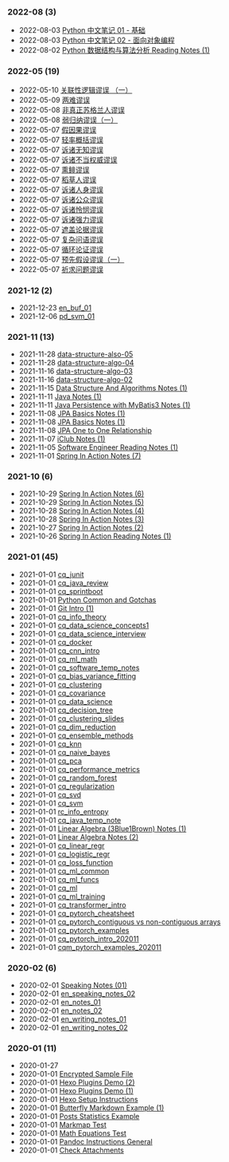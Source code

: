 ### **2022-08** (3)  
- 2022-08-03 [Python 中文笔记 01 - 基础](https://bzhao2718.github.io/reading-notes/cqNotes/Python/Python%20%E4%B8%AD%E6%96%87%E7%AC%94%E8%AE%B0%2001/)  
- 2022-08-03 [Python 中文笔记 02 - 面向对象编程](https://bzhao2718.github.io/reading-notes/cqNotes/Python/Python%20%E4%B8%AD%E6%96%87%E7%AC%94%E8%AE%B0%2002/)  
- 2022-08-02 [Python 数据结构与算法分析 Reading Notes (1)](https://bzhao2718.github.io/reading-notes/cqNotes/Python/Python-DataStructure-01/)  
  
  
### **2022-05** (19)  
- 2022-05-10 [关联性逻辑谬误 （一）](https://bzhao2718.github.io/reading-notes/cqNotes/ObsidianNotes/LogicFallacies/%E5%85%B3%E8%81%94%E6%80%A7%E8%B0%AC%E8%AF%AF01/)  
- 2022-05-09 [两难谬误](https://bzhao2718.github.io/reading-notes/cqNotes/ObsidianNotes/LogicFallacies/%E4%B8%A4%E9%9A%BE%E8%B0%AC%E8%AF%AF/)  
- 2022-05-08 [非真正苏格兰人谬误](https://bzhao2718.github.io/reading-notes/cqNotes/ObsidianNotes/LogicFallacies/%E9%9D%9E%E7%9C%9F%E6%AD%A3%E8%8B%8F%E6%A0%BC%E5%85%B0%E4%BA%BA%E8%B0%AC%E8%AF%AF/)  
- 2022-05-08 [弱归纳谬误（一）](https://bzhao2718.github.io/reading-notes/cqNotes/ObsidianNotes/LogicFallacies/%E5%BC%B1%E5%BD%92%E7%BA%B3%E8%B0%AC%E8%AF%AF01/)  
- 2022-05-07 [假因果谬误](https://bzhao2718.github.io/reading-notes/cqNotes/ObsidianNotes/LogicFallacies/%E5%81%87%E5%9B%A0%E6%9E%9C%E8%B0%AC%E8%AF%AF/)  
- 2022-05-07 [轻率概括谬误](https://bzhao2718.github.io/reading-notes/cqNotes/ObsidianNotes/LogicFallacies/%E8%BD%BB%E7%8E%87%E6%A6%82%E6%8B%AC%E8%B0%AC%E8%AF%AF/)  
- 2022-05-07 [诉诸无知谬误](https://bzhao2718.github.io/reading-notes/cqNotes/ObsidianNotes/LogicFallacies/%E8%AF%89%E8%AF%B8%E6%97%A0%E7%9F%A5%E8%B0%AC%E8%AF%AF/)  
- 2022-05-07 [诉诸不当权威谬误](https://bzhao2718.github.io/reading-notes/cqNotes/ObsidianNotes/LogicFallacies/%E8%AF%89%E8%AF%B8%E4%B8%8D%E5%BD%93%E6%9D%83%E5%A8%81%E8%B0%AC%E8%AF%AF/)  
- 2022-05-07 [熏鲱谬误](https://bzhao2718.github.io/reading-notes/cqNotes/ObsidianNotes/LogicFallacies/%E7%86%8F%E9%B2%B1%E8%B0%AC%E8%AF%AF/)  
- 2022-05-07 [稻草人谬误](https://bzhao2718.github.io/reading-notes/cqNotes/ObsidianNotes/LogicFallacies/%E7%A8%BB%E8%8D%89%E4%BA%BA%E8%B0%AC%E8%AF%AF/)  
- 2022-05-07 [诉诸人身谬误](https://bzhao2718.github.io/reading-notes/cqNotes/ObsidianNotes/LogicFallacies/%E8%AF%89%E8%AF%B8%E4%BA%BA%E8%BA%AB%E8%B0%AC%E8%AF%AF/)  
- 2022-05-07 [诉诸公众谬误](https://bzhao2718.github.io/reading-notes/cqNotes/ObsidianNotes/LogicFallacies/%E8%AF%89%E8%AF%B8%E5%85%AC%E4%BC%97%E8%B0%AC%E8%AF%AF/)  
- 2022-05-07 [诉诸怜悯谬误](https://bzhao2718.github.io/reading-notes/cqNotes/ObsidianNotes/LogicFallacies/%E8%AF%89%E8%AF%B8%E6%80%9C%E6%82%AF%E8%B0%AC%E8%AF%AF/)  
- 2022-05-07 [诉诸强力谬误](https://bzhao2718.github.io/reading-notes/cqNotes/ObsidianNotes/LogicFallacies/%E8%AF%89%E8%AF%B8%E5%BC%BA%E5%8A%9B%E8%B0%AC%E8%AF%AF/)  
- 2022-05-07 [遮盖论据谬误](https://bzhao2718.github.io/reading-notes/cqNotes/ObsidianNotes/LogicFallacies/%E9%81%AE%E7%9B%96%E8%AE%BA%E6%8D%AE%E8%B0%AC%E8%AF%AF/)  
- 2022-05-07 [复杂问语谬误](https://bzhao2718.github.io/reading-notes/cqNotes/ObsidianNotes/LogicFallacies/%E5%A4%8D%E6%9D%82%E9%97%AE%E8%AF%AD%E8%B0%AC%E8%AF%AF/)  
- 2022-05-07 [循环论证谬误](https://bzhao2718.github.io/reading-notes/cqNotes/ObsidianNotes/LogicFallacies/%E5%BE%AA%E7%8E%AF%E8%AE%BA%E8%AF%81%E8%B0%AC%E8%AF%AF/)  
- 2022-05-07 [预先假设谬误（一）](https://bzhao2718.github.io/reading-notes/cqNotes/ObsidianNotes/LogicFallacies/%E9%A2%84%E5%85%88%E5%81%87%E8%AE%BE%E8%B0%AC%E8%AF%AF01/)  
- 2022-05-07 [祈求问题谬误](https://bzhao2718.github.io/reading-notes/cqNotes/ObsidianNotes/LogicFallacies/%E7%A5%88%E6%B1%82%E9%97%AE%E9%A2%98%E8%B0%AC%E8%AF%AF/)  
  
  
### **2021-12** (2)  
- 2021-12-23 [en_buf_01](https://bzhao2718.github.io/reading-notes/cqNotes/EnglishNotes/en-buf/)  
- 2021-12-06 [pd_svm_01](https://bzhao2718.github.io/reading-notes/cqNotes/PostDraft/ML/pd-svm-01/)  
  
  
### **2021-11** (13)  
- 2021-11-28 [data-structure-also-05](https://bzhao2718.github.io/reading-notes/cqNotes/SoftwareDev/DataStructureAlgo/data-structure-algo-05/)  
- 2021-11-28 [data-structure-algo-04](https://bzhao2718.github.io/reading-notes/cqNotes/SoftwareDev/DataStructureAlgo/data-structure-algo-04/)  
- 2021-11-16 [data-structure-algo-03](https://bzhao2718.github.io/reading-notes/cqNotes/SoftwareDev/DataStructureAlgo/data-structure-algo-03/)  
- 2021-11-16 [data-structure-algo-02](https://bzhao2718.github.io/reading-notes/cqNotes/SoftwareDev/DataStructureAlgo/data-structure-algo-02/)  
- 2021-11-15 [Data Structure And Algorithms Notes (1)](https://bzhao2718.github.io/reading-notes/cqNotes/SoftwareDev/DataStructureAlgo/data-structure-algo-01/)  
- 2021-11-11 [Java Notes (1)](https://bzhao2718.github.io/reading-notes/cqNotes/Java/Java-notes-01/)  
- 2021-11-11 [Java Persistence with MyBatis3 Notes (1)](https://bzhao2718.github.io/reading-notes/cqNotes/SoftwareDev/MyBatisBasicsNotes/MyBatis-basics-notes-01/)  
- 2021-11-08 [JPA Basics Notes (1)](https://bzhao2718.github.io/reading-notes/cqNotes/SoftwareDev/JPABasicsNotes/JPA-basics-notes-01/)  
- 2021-11-08 [JPA Basics Notes (1)](https://bzhao2718.github.io/reading-notes/cqNotes/SoftwareDev/MyBatisBasicsNotes/MyBatis-basics-ref-01/)  
- 2021-11-08 [JPA One to One Relationship](https://bzhao2718.github.io/reading-notes/cqNotes/SoftwareDev/JPABasicsNotes/JPA-basics-1to1-mapping/)  
- 2021-11-07 [iClub Notes (1)](https://bzhao2718.github.io/reading-notes/cqNotes/SoftwareDev/iClubNotes/iClub-note-01/)  
- 2021-11-05 [Software Engineer Reading Notes (1)](https://bzhao2718.github.io/reading-notes/cqNotes/SoftwareDev/software-dev-notes-01/)  
- 2021-11-01 [Spring In Action Notes (7)](https://bzhao2718.github.io/reading-notes/cqNotes/SoftwareDev/SpringInAction/spring-in-action-notes-07/)  
  
  
### **2021-10** (6)  
- 2021-10-29 [Spring In Action Notes (6)](https://bzhao2718.github.io/reading-notes/cqNotes/SoftwareDev/SpringInAction/spring-in-action-notes-06/)  
- 2021-10-29 [Spring In Action Notes (5)](https://bzhao2718.github.io/reading-notes/cqNotes/SoftwareDev/SpringInAction/spring-in-action-notes-05/)  
- 2021-10-28 [Spring In Action Notes (4)](https://bzhao2718.github.io/reading-notes/cqNotes/SoftwareDev/SpringInAction/spring-in-action-notes-04/)  
- 2021-10-28 [Spring In Action Notes (3)](https://bzhao2718.github.io/reading-notes/cqNotes/SoftwareDev/SpringInAction/spring-in-action-notes-03/)  
- 2021-10-27 [Spring In Action Notes (2)](https://bzhao2718.github.io/reading-notes/cqNotes/SoftwareDev/SpringInAction/spring-in-action-notes-02/)  
- 2021-10-26 [Spring In Action Reading Notes (1)](https://bzhao2718.github.io/reading-notes/cqNotes/SoftwareDev/SpringInAction/spring-in-action-notes-01/)  
  
  
### **2021-01** (45)  
- 2021-01-01 [cq_junit](https://bzhao2718.github.io/reading-notes/cqNotes/Java/cq_junit/)  
- 2021-01-01 [cq_java_review](https://bzhao2718.github.io/reading-notes/cqNotes/Java/cq_java_review/)  
- 2021-01-01 [cq_sprintboot](https://bzhao2718.github.io/reading-notes/cqNotes/Java/cq_springboot/)  
- 2021-01-01 [Python Common and Gotchas](https://bzhao2718.github.io/reading-notes/cqNotes/Python/pytu_python%20intro_202011/)  
- 2021-01-01 [Git Intro (1)](https://bzhao2718.github.io/reading-notes/cqNotes/VersionControl/cq_git_intro_01/)  
- 2021-01-01 [cq_info_theory](https://bzhao2718.github.io/reading-notes/cqNotes/ML/cq-info-theory/)  
- 2021-01-01 [cq_data_science_concepts1](https://bzhao2718.github.io/reading-notes/cqNotes/InterviewPrep/cq_data_science_concepts1/)  
- 2021-01-01 [cq_data_science_interview](https://bzhao2718.github.io/reading-notes/cqNotes/InterviewPrep/cq_data_science_interview/)  
- 2021-01-01 [cq_docker](https://bzhao2718.github.io/reading-notes/cqNotes/InterviewPrep/cq_docker/)  
- 2021-01-01 [cq_cnn_intro](https://bzhao2718.github.io/reading-notes/cqNotes/ML/cq_cnn_intro/)  
- 2021-01-01 [cq_ml_math](https://bzhao2718.github.io/reading-notes/cqNotes/ML/cq_ml_math/)  
- 2021-01-01 [cq_software_temp_notes](https://bzhao2718.github.io/reading-notes/cqNotes/cq_software_dev/)  
- 2021-01-01 [cq_bias_variance_fitting](https://bzhao2718.github.io/reading-notes/cqNotes/DataScience/cq_bias_variance_fitting/)  
- 2021-01-01 [cq_clustering](https://bzhao2718.github.io/reading-notes/cqNotes/DataScience/cq_clustering/)  
- 2021-01-01 [cq_covariance](https://bzhao2718.github.io/reading-notes/cqNotes/DataScience/cq_covariance/)  
- 2021-01-01 [cq_data_science](https://bzhao2718.github.io/reading-notes/cqNotes/DataScience/cq_data_science/)  
- 2021-01-01 [cq_decision_tree](https://bzhao2718.github.io/reading-notes/cqNotes/DataScience/cq_decision_tree/)  
- 2021-01-01 [cq_clustering_slides](https://bzhao2718.github.io/reading-notes/cqNotes/DataScience/cq_clustering_slides/)  
- 2021-01-01 [cq_dim_reduction](https://bzhao2718.github.io/reading-notes/cqNotes/DataScience/cq_dim_reduction/)  
- 2021-01-01 [cq_ensemble_methods](https://bzhao2718.github.io/reading-notes/cqNotes/DataScience/cq_ensemble_methods/)  
- 2021-01-01 [cq_knn](https://bzhao2718.github.io/reading-notes/cqNotes/DataScience/cq_knn/)  
- 2021-01-01 [cq_naive_bayes](https://bzhao2718.github.io/reading-notes/cqNotes/DataScience/cq_naive_bayes/)  
- 2021-01-01 [cq_pca](https://bzhao2718.github.io/reading-notes/cqNotes/DataScience/cq_pca/)  
- 2021-01-01 [cq_performance_metrics](https://bzhao2718.github.io/reading-notes/cqNotes/DataScience/cq_performance_metrics/)  
- 2021-01-01 [cq_random_forest](https://bzhao2718.github.io/reading-notes/cqNotes/DataScience/cq_random_forest/)  
- 2021-01-01 [cq_regularization](https://bzhao2718.github.io/reading-notes/cqNotes/DataScience/cq_regularization/)  
- 2021-01-01 [cq_svd](https://bzhao2718.github.io/reading-notes/cqNotes/DataScience/cq_svd/)  
- 2021-01-01 [cq_svm](https://bzhao2718.github.io/reading-notes/cqNotes/DataScience/cq_svm/)  
- 2021-01-01 [rc_info_entropy](https://bzhao2718.github.io/reading-notes/cqNotes/InfoTheory/rc_infot_Entropy%20in%20Data%20Science/)  
- 2021-01-01 [cq_java_temp_note](https://bzhao2718.github.io/reading-notes/cqNotes/Java/cq_java_note1/)  
- 2021-01-01 [Linear Algebra (3Blue1Brown) Notes (1)](https://bzhao2718.github.io/reading-notes/cqNotes/LinearAlgebra/cq_linear_algebra1/)  
- 2021-01-01 [Linear Algebra Notes (2)](https://bzhao2718.github.io/reading-notes/cqNotes/LinearAlgebra/cq_linear_algebra2/)  
- 2021-01-01 [cq_linear_regr](https://bzhao2718.github.io/reading-notes/cqNotes/ML/cq_linear_regr/)  
- 2021-01-01 [cq_logistic_regr](https://bzhao2718.github.io/reading-notes/cqNotes/ML/cq_logistic_regr/)  
- 2021-01-01 [cq_loss_function](https://bzhao2718.github.io/reading-notes/cqNotes/ML/cq_loss_function/)  
- 2021-01-01 [cq_ml_common](https://bzhao2718.github.io/reading-notes/cqNotes/ML/cq_ml_common/)  
- 2021-01-01 [cq_ml_funcs](https://bzhao2718.github.io/reading-notes/cqNotes/ML/cq_ml_funcs/)  
- 2021-01-01 [cq_ml](https://bzhao2718.github.io/reading-notes/cqNotes/ML/cq_ml/)  
- 2021-01-01 [cq_ml_training](https://bzhao2718.github.io/reading-notes/cqNotes/ML/cq_ml_training/)  
- 2021-01-01 [cq_transformer_intro](https://bzhao2718.github.io/reading-notes/cqNotes/ML/cq_transformer_%20intro/)  
- 2021-01-01 [cq_pytorch_cheatsheet](https://bzhao2718.github.io/reading-notes/cqNotes/ML/Pytorch/cq_pytorch_cheat%20sheet/)  
- 2021-01-01 [cq_pytorch_contiguous vs non-contiguous arrays](https://bzhao2718.github.io/reading-notes/cqNotes/ML/Pytorch/cq_pytorch_contiguous%20vs%20non-contiguous%20arrays/)  
- 2021-01-01 [cq_pytorch_examples](https://bzhao2718.github.io/reading-notes/cqNotes/ML/Pytorch/cq_pytorch_examples/)  
- 2021-01-01 [cq_pytorch_intro_202011](https://bzhao2718.github.io/reading-notes/cqNotes/ML/Pytorch/cq_pytorch_intro_202011/)  
- 2021-01-01 [cqm_pytorch_examples_202011](https://bzhao2718.github.io/reading-notes/cqNotes/ML/Pytorch/cqm_pytorch_examples_202011/)  
  
  
### **2020-02** (6)  
- 2020-02-01 [Speaking Notes (01)](https://bzhao2718.github.io/reading-notes/cqNotes/EnglishNotes/en-speaking-notes-01/)  
- 2020-02-01 [en_speaking_notes_02](https://bzhao2718.github.io/reading-notes/cqNotes/EnglishNotes/en-speaking-notes-02/)  
- 2020-02-01 [en_notes_01](https://bzhao2718.github.io/reading-notes/cqNotes/EnglishNotes/en-notes-01/)  
- 2020-02-01 [en_notes_02](https://bzhao2718.github.io/reading-notes/cqNotes/EnglishNotes/en-notes-02/)  
- 2020-02-01 [en_writing_notes_01](https://bzhao2718.github.io/reading-notes/cqNotes/EnglishNotes/en-writing-notes-01/)  
- 2020-02-01 [en_writing_notes_02](https://bzhao2718.github.io/reading-notes/cqNotes/EnglishNotes/en-writing-notes-02/)  
  
  
### **2020-01** (11)  
- 2020-01-27 [](https://bzhao2718.github.io/reading-notes/cqNotes/Python/Python%20Learning/Jupyter%20Lab%20Curr%2020200126/tutorial_exceptions8/)  
- 2020-01-01 [Encrypted Sample File](https://bzhao2718.github.io/reading-notes/samples/SubFolder/encrypt_example1/)  
- 2020-01-01 [Hexo Plugins Demo (2)](https://bzhao2718.github.io/reading-notes/samples/SubFolder/hexo-plugin-demo-02/)  
- 2020-01-01 [Hexo Plugins Demo (1)](https://bzhao2718.github.io/reading-notes/samples/SubFolder/hexo_plugin_demo_01/)  
- 2020-01-01 [Hexo Setup Instructions](https://bzhao2718.github.io/reading-notes/samples/ins_hexo_setup/)  
- 2020-01-01 [Butterfly Markdown Example (1)](https://bzhao2718.github.io/reading-notes/samples/SubFolder/butterfly_markdown_example-01/)  
- 2020-01-01 [Posts Statistics Example](https://bzhao2718.github.io/reading-notes/samples/SubFolder/hexo_stats_chart/)  
- 2020-01-01 [Markmap Test](https://bzhao2718.github.io/reading-notes/samples/SubFolder/markmap_test/)  
- 2020-01-01 [Math Equations Test](https://bzhao2718.github.io/reading-notes/samples/SubFolder/math_test/)  
- 2020-01-01 [Pandoc Instructions General](https://bzhao2718.github.io/reading-notes/samples/SubFolder/SubSubFolder/ins_pandoc_general/)  
- 2020-01-01 [Check Attachments](https://bzhao2718.github.io/reading-notes/samples/SubFolder/check-attachements/)  
  
